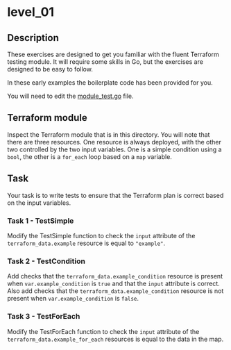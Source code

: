 # level_01

## Description

These exercises are designed to get you familiar with the fluent Terraform testing module.
It will require some skills in Go, but the exercises are designed to be easy to follow.

In these early examples the boilerplate code has been provided for you.

You will need to edit the [module_test.go](./test/module_test.go) file.

## Terraform module

Inspect the Terraform module that is in this directory.
You will note that there are three resources. One resource is always deployed, with the other two controlled by the two input variables.
One is a simple condition using a `bool`, the other is a `for_each` loop based on a `map` variable.

## Task

Your task is to write tests to ensure that the Terraform plan is correct based on the input variables.

### Task 1 - TestSimple

Modify the TestSimple function to check the `input` attribute of the `terraform_data.example` resource is equal to `"example"`.

### Task 2 - TestCondition

Add checks that the `terraform_data.example_condition` resource is present when `var.example_condition` is `true` and that the `input` attribute is correct.
Also add checks that the `terraform_data.example_condition` resource is not present when `var.example_condition` is `false`.

### Task 3 - TestForEach

Modify the TestForEach function to check the `input` attribute of the `terraform_data.example_for_each` resources is equal to the data in the map.
